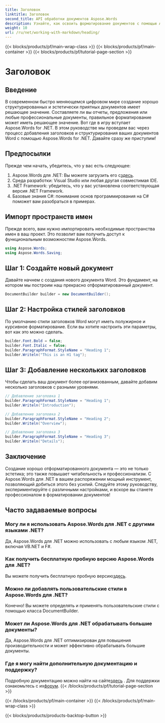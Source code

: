 ```yaml
---
title: Заголовок
linktitle: Заголовок
second_title: API обработки документов Aspose.Words
description: Узнайте, как освоить форматирование документов с помощью Aspose.Words for .NET. Это руководство содержит руководство по добавлению заголовков и настройке документов Word.
weight: 10
url: /ru/net/working-with-markdown/heading/
---
```


{{< blocks/products/pf/main-wrap-class >}}
{{< blocks/products/pf/main-container >}}
{{< blocks/products/pf/tutorial-page-section >}}

# Заголовок

## Введение

В современном быстро меняющемся цифровом мире создание хорошо структурированных и эстетически приятных документов имеет решающее значение. Составляете ли вы отчеты, предложения или любые профессиональные документы, правильное форматирование может иметь решающее значение. Вот где в игру вступает Aspose.Words for .NET. В этом руководстве мы проведем вас через процесс добавления заголовков и структурирования ваших документов Word с помощью Aspose.Words for .NET. Давайте сразу же приступим!

## Предпосылки

Прежде чем начать, убедитесь, что у вас есть следующее:

1.  Aspose.Words для .NET: Вы можете загрузить его с[здесь](https://releases.aspose.com/words/net/).
2. Среда разработки: Visual Studio или любая другая совместимая IDE.
3. .NET Framework: убедитесь, что у вас установлена соответствующая версия .NET Framework.
4. Базовые знания C#: понимание основ программирования на C# поможет вам разобраться в примерах.

## Импорт пространств имен

Прежде всего, вам нужно импортировать необходимые пространства имен в ваш проект. Это позволит вам получить доступ к функциональным возможностям Aspose.Words.

```csharp
using Aspose.Words;
using Aspose.Words.Saving;
```

## Шаг 1: Создайте новый документ

Давайте начнем с создания нового документа Word. Это фундамент, на котором мы построим наш прекрасно отформатированный документ.

```csharp
DocumentBuilder builder = new DocumentBuilder();
```

## Шаг 2: Настройка стилей заголовков

По умолчанию стили заголовков Word могут иметь полужирное и курсивное форматирование. Если вы хотите настроить эти параметры, вот как это можно сделать.

```csharp
builder.Font.Bold = false;
builder.Font.Italic = false;
builder.ParagraphFormat.StyleName = "Heading 1";
builder.Writeln("This is an H1 tag");
```

## Шаг 3: Добавление нескольких заголовков

Чтобы сделать ваш документ более организованным, давайте добавим несколько заголовков с разными уровнями.

```csharp
// Добавление заголовка 1
builder.ParagraphFormat.StyleName = "Heading 1";
builder.Writeln("Introduction");

// Добавление заголовка 2
builder.ParagraphFormat.StyleName = "Heading 2";
builder.Writeln("Overview");

// Добавление заголовка 3
builder.ParagraphFormat.StyleName = "Heading 3";
builder.Writeln("Details");
```

## Заключение

Создание хорошо отформатированного документа — это не только эстетика; это также повышает читабельность и профессионализм. С Aspose.Words для .NET в вашем распоряжении мощный инструмент, позволяющий добиться этого без усилий. Следуйте этому руководству, экспериментируйте с различными настройками, и вскоре вы станете профессионалом в форматировании документов!

## Часто задаваемые вопросы

### Могу ли я использовать Aspose.Words для .NET с другими языками .NET?

Да, Aspose.Words для .NET можно использовать с любым языком .NET, включая VB.NET и F#.

### Как получить бесплатную пробную версию Aspose.Words для .NET?

 Вы можете получить бесплатную пробную версию[здесь](https://releases.aspose.com/).

### Можно ли добавлять пользовательские стили в Aspose.Words для .NET?

Конечно! Вы можете определять и применять пользовательские стили с помощью класса DocumentBuilder.

### Может ли Aspose.Words для .NET обрабатывать большие документы?

Да, Aspose.Words для .NET оптимизирован для повышения производительности и может эффективно обрабатывать большие документы.

### Где я могу найти дополнительную документацию и поддержку?

 Подробную документацию можно найти на сайте[здесь](https://reference.aspose.com/words/net/) . Для поддержки ознакомьтесь с их[форум](https://forum.aspose.com/c/words/8).
{{< /blocks/products/pf/tutorial-page-section >}}

{{< /blocks/products/pf/main-container >}}
{{< /blocks/products/pf/main-wrap-class >}}

{{< blocks/products/products-backtop-button >}}
